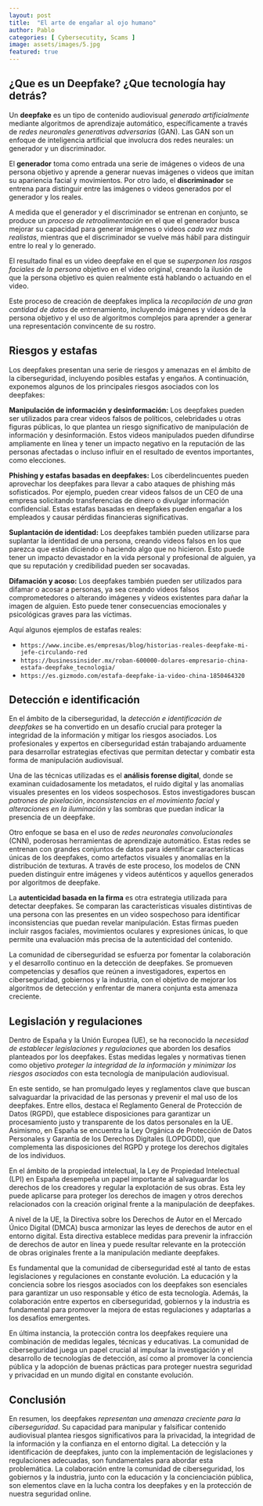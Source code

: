 ```yaml
---
layout: post
title:  "El arte de engañar al ojo humano"
author: Pablo
categories: [ Cybersecutity, Scams ]
image: assets/images/5.jpg
featured: true
---
```


## ¿Que es un Deepfake? ¿Que tecnología hay detrás?

Un **deepfake** es un tipo de contenido audiovisual *generado artificialmente* mediante algoritmos de aprendizaje automático, específicamente a través de *redes neuronales generativas adversarias* (GAN). Las GAN son un enfoque de inteligencia artificial que involucra dos redes neurales: un generador y un discriminador.

El **generador** toma como entrada una serie de imágenes o videos de una persona objetivo y aprende a generar nuevas imágenes o videos que imitan su apariencia facial y movimientos. Por otro lado, el **discriminador** se entrena para distinguir entre las imágenes o videos generados por el generador y los reales.

A medida que el generador y el discriminador se entrenan en conjunto, se produce un *proceso de retroalimentación* en el que el generador busca mejorar su capacidad para generar imágenes o videos *cada vez más realistas*, mientras que el discriminador se vuelve más hábil para distinguir entre lo real y lo generado.

El resultado final es un video deepfake en el que se *superponen los rasgos faciales de la persona* objetivo en el video original, creando la ilusión de que la persona objetivo es quien realmente está hablando o actuando en el video.

Este proceso de creación de deepfakes implica la *recopilación de una gran cantidad de datos* de entrenamiento, incluyendo imágenes y videos de la persona objetivo y el uso de algoritmos complejos para aprender a generar una representación convincente de su rostro.

## Riesgos y estafas

Los deepfakes presentan una serie de riesgos y amenazas en el ámbito de la ciberseguridad, incluyendo posibles estafas y engaños. A continuación, exponemos algunos de los principales riesgos asociados con los deepfakes:

**Manipulación de información y desinformación:** Los deepfakes pueden ser utilizados para crear videos falsos de políticos, celebridades u otras figuras públicas, lo que plantea un riesgo significativo de manipulación de información y desinformación. Estos videos manipulados pueden difundirse ampliamente en línea y tener un impacto negativo en la reputación de las personas afectadas o incluso influir en el resultado de eventos importantes, como elecciones.

**Phishing y estafas basadas en deepfakes:** Los ciberdelincuentes pueden aprovechar los deepfakes para llevar a cabo ataques de phishing más sofisticados. Por ejemplo, pueden crear videos falsos de un CEO de una empresa solicitando transferencias de dinero o divulgar información confidencial. Estas estafas basadas en deepfakes pueden engañar a los empleados y causar pérdidas financieras significativas.

**Suplantación de identidad:** Los deepfakes también pueden utilizarse para suplantar la identidad de una persona, creando videos falsos en los que parezca que están diciendo o haciendo algo que no hicieron. Esto puede tener un impacto devastador en la vida personal y profesional de alguien, ya que su reputación y credibilidad pueden ser socavadas.

**Difamación y acoso:** Los deepfakes también pueden ser utilizados para difamar o acosar a personas, ya sea creando videos falsos comprometedores o alterando imágenes y videos existentes para dañar la imagen de alguien. Esto puede tener consecuencias emocionales y psicológicas graves para las víctimas.

Aquí algunos ejemplos de estafas reales:

- `https://www.incibe.es/empresas/blog/historias-reales-deepfake-mi-jefe-circulando-red`
- `https://businessinsider.mx/roban-600000-dolares-empresario-china-estafa-deepfake_tecnologia/`
- `https://es.gizmodo.com/estafa-deepfake-ia-video-china-1850464320`

## Detección e identificación

En el ámbito de la ciberseguridad, la *detección e identificación de deepfakes* se ha convertido en un desafío crucial para proteger la integridad de la información y mitigar los riesgos asociados. Los profesionales y expertos en ciberseguridad están trabajando arduamente para desarrollar estrategias efectivas que permitan detectar y combatir esta forma de manipulación audiovisual.

Una de las técnicas utilizadas es el **análisis forense digital**, donde se examinan cuidadosamente los metadatos, el ruido digital y las anomalías visuales presentes en los videos sospechosos. Estos investigadores buscan *patrones de pixelación*, *inconsistencias en el movimiento facial* y *alteraciones en la iluminación* y las sombras que puedan indicar la presencia de un deepfake.

Otro enfoque se basa en el uso de *redes neuronales convolucionales* (CNN), poderosas herramientas de aprendizaje automático. Estas redes se entrenan con grandes conjuntos de datos para identificar características únicas de los deepfakes, como artefactos visuales y anomalías en la distribución de texturas. A través de este proceso, los modelos de CNN pueden distinguir entre imágenes y videos auténticos y aquellos generados por algoritmos de deepfake.

La **autenticidad basada en la firma** es otra estrategia utilizada para detectar deepfakes. Se comparan las características visuales distintivas de una persona con las presentes en un video sospechoso para identificar inconsistencias que puedan revelar manipulación. Estas firmas pueden incluir rasgos faciales, movimientos oculares y expresiones únicas, lo que permite una evaluación más precisa de la autenticidad del contenido.

La comunidad de ciberseguridad se esfuerza por fomentar la colaboración y el desarrollo continuo en la detección de deepfakes. Se promueven competencias y desafíos que reúnen a investigadores, expertos en ciberseguridad, gobiernos y la industria, con el objetivo de mejorar los algoritmos de detección y enfrentar de manera conjunta esta amenaza creciente.

## Legislación y regulaciones

Dentro de España y la Unión Europea (UE), se ha reconocido la *necesidad de establecer legislaciones y regulaciones* que aborden los desafíos planteados por los deepfakes. Estas medidas legales y normativas tienen como objetivo *proteger la integridad de la información y minimizar los riesgos asociados* con esta tecnología de manipulación audiovisual.

En este sentido, se han promulgado leyes y reglamentos clave que buscan salvaguardar la privacidad de las personas y prevenir el mal uso de los deepfakes. Entre ellos, destaca el Reglamento General de Protección de Datos (RGPD), que establece disposiciones para garantizar un procesamiento justo y transparente de los datos personales en la UE. Asimismo, en España se encuentra la Ley Orgánica de Protección de Datos Personales y Garantía de los Derechos Digitales (LOPDGDD), que complementa las disposiciones del RGPD y protege los derechos digitales de los individuos.

En el ámbito de la propiedad intelectual, la Ley de Propiedad Intelectual (LPI) en España desempeña un papel importante al salvaguardar los derechos de los creadores y regular la explotación de sus obras. Esta ley puede aplicarse para proteger los derechos de imagen y otros derechos relacionados con la creación original frente a la manipulación de deepfakes.

A nivel de la UE, la Directiva sobre los Derechos de Autor en el Mercado Único Digital (DMCA) busca armonizar las leyes de derechos de autor en el entorno digital. Esta directiva establece medidas para prevenir la infracción de derechos de autor en línea y puede resultar relevante en la protección de obras originales frente a la manipulación mediante deepfakes.

Es fundamental que la comunidad de ciberseguridad esté al tanto de estas legislaciones y regulaciones en constante evolución. La educación y la conciencia sobre los riesgos asociados con los deepfakes son esenciales para garantizar un uso responsable y ético de esta tecnología. Además, la colaboración entre expertos en ciberseguridad, gobiernos y la industria es fundamental para promover la mejora de estas regulaciones y adaptarlas a los desafíos emergentes.

En última instancia, la protección contra los deepfakes requiere una combinación de medidas legales, técnicas y educativas. La comunidad de ciberseguridad juega un papel crucial al impulsar la investigación y el desarrollo de tecnologías de detección, así como al promover la conciencia pública y la adopción de buenas prácticas para proteger nuestra seguridad y privacidad en un mundo digital en constante evolución.

## Conclusión

En resumen, los deepfakes *representan una amenaza creciente para la ciberseguridad*. Su capacidad para manipular y falsificar contenido audiovisual plantea riesgos significativos para la privacidad, la integridad de la información y la confianza en el entorno digital. La detección y la identificación de deepfakes, junto con la implementación de legislaciones y regulaciones adecuadas, son fundamentales para abordar esta problemática. La colaboración entre la comunidad de ciberseguridad, los gobiernos y la industria, junto con la educación y la concienciación pública, son elementos clave en la lucha contra los deepfakes y en la protección de nuestra seguridad online.